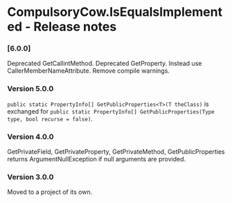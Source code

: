 CompulsoryCow.IsEqualsImplemented - Release notes
====================

### [6.0.0]
Deprecated GetCallintMethod.
Deprecated GetProperty.
Instead use CallerMemberNameAttribute.
Remove compile warnings.

### Version 5.0.0
`public static PropertyInfo[] GetPublicProperties<T>(T theClass)` is exchanged for
`public static PropertyInfo[] GetPublicProperties(Type type, bool recurse = false)`.

### Version 4.0.0
GetPrivateField, GetPrivateProperty, GetPrivateMethod, GetPublicProperties returns ArgumentNullException if null arguments are provided.

### Version 3.0.0
Moved to a project of its own.
